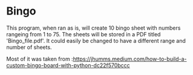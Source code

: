 # Bingo


This program, when ran as is, will create 10 bingo sheet with numbers rangeing from 1 to 75. The sheets will be stored in a PDF titled 'Bingo_file.pdf'. It could easily be changed to have a different range and number of sheets. 

Most of it was taken from :https://jhumms.medium.com/how-to-build-a-custom-bingo-board-with-python-dc22f570bccc

